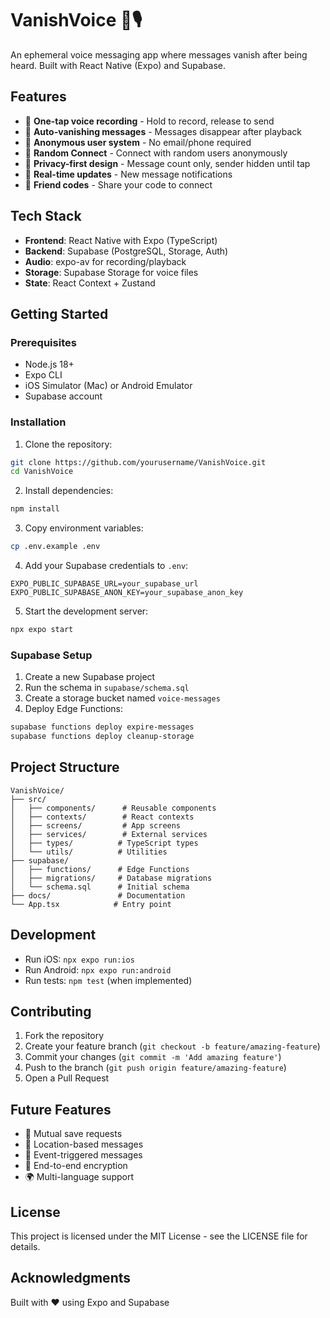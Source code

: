# VanishVoice 👻🎙️

An ephemeral voice messaging app where messages vanish after being heard. Built with React Native (Expo) and Supabase.

## Features

- 🎤 **One-tap voice recording** - Hold to record, release to send
- 👻 **Auto-vanishing messages** - Messages disappear after playback
- 🔐 **Anonymous user system** - No email/phone required
- 🎲 **Random Connect** - Connect with random users anonymously
- 📍 **Privacy-first design** - Message count only, sender hidden until tap
- 🔄 **Real-time updates** - New message notifications
- 🎯 **Friend codes** - Share your code to connect

## Tech Stack

- **Frontend**: React Native with Expo (TypeScript)
- **Backend**: Supabase (PostgreSQL, Storage, Auth)
- **Audio**: expo-av for recording/playback
- **Storage**: Supabase Storage for voice files
- **State**: React Context + Zustand

## Getting Started

### Prerequisites

- Node.js 18+
- Expo CLI
- iOS Simulator (Mac) or Android Emulator
- Supabase account

### Installation

1. Clone the repository:
```bash
git clone https://github.com/yourusername/VanishVoice.git
cd VanishVoice
```

2. Install dependencies:
```bash
npm install
```

3. Copy environment variables:
```bash
cp .env.example .env
```

4. Add your Supabase credentials to `.env`:
```
EXPO_PUBLIC_SUPABASE_URL=your_supabase_url
EXPO_PUBLIC_SUPABASE_ANON_KEY=your_supabase_anon_key
```

5. Start the development server:
```bash
npx expo start
```

### Supabase Setup

1. Create a new Supabase project
2. Run the schema in `supabase/schema.sql`
3. Create a storage bucket named `voice-messages`
4. Deploy Edge Functions:
```bash
supabase functions deploy expire-messages
supabase functions deploy cleanup-storage
```

## Project Structure

```
VanishVoice/
├── src/
│   ├── components/      # Reusable components
│   ├── contexts/        # React contexts
│   ├── screens/         # App screens
│   ├── services/        # External services
│   ├── types/          # TypeScript types
│   └── utils/          # Utilities
├── supabase/
│   ├── functions/      # Edge Functions
│   ├── migrations/     # Database migrations
│   └── schema.sql      # Initial schema
├── docs/               # Documentation
└── App.tsx            # Entry point
```

## Development

- Run iOS: `npx expo run:ios`
- Run Android: `npx expo run:android`
- Run tests: `npm test` (when implemented)

## Contributing

1. Fork the repository
2. Create your feature branch (`git checkout -b feature/amazing-feature`)
3. Commit your changes (`git commit -m 'Add amazing feature'`)
4. Push to the branch (`git push origin feature/amazing-feature`)
5. Open a Pull Request

## Future Features

- 💾 Mutual save requests
- 📍 Location-based messages
- 🎉 Event-triggered messages
- 🔐 End-to-end encryption
- 🌍 Multi-language support

## License

This project is licensed under the MIT License - see the LICENSE file for details.

## Acknowledgments

Built with ❤️ using Expo and Supabase